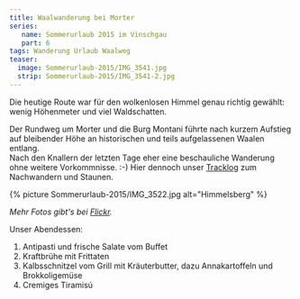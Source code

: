 ```yaml
---
title: Waalwanderung bei Morter
series:
   name: Sommerurlaub 2015 im Vinschgau
   part: 6
tags: Wanderung Urlaub Waalweg
teaser:
  image: Sommerurlaub-2015/IMG_3541.jpg
  strip: Sommerurlaub-2015/IMG_3541-2.jpg
---
```

Die heutige Route war für den wolkenlosen Himmel genau richtig gewählt: wenig Höhenmeter und viel Waldschatten.

Der Rundweg um Morter und die Burg Montani führte nach kurzem Aufstieg auf bleibender Höhe an historischen und teils aufgelassenen Waalen entlang.   
Nach den Knallern der letzten Tage eher eine beschauliche Wanderung ohne weitere Vorkommnisse. :-)
Hier dennoch unser [Tracklog][log] zum Nachwandern und Staunen.   

{% picture Sommerurlaub-2015/IMG_3522.jpg alt="Himmelsberg" %}

*Mehr Fotos gibt's bei [Flickr][flickr].*

Unser Abendessen:

1. Antipasti und frische Salate vom Buffet
2. Kraftbrühe mit Frittaten
3. Kalbsschnitzel vom Grill mit Kräuterbutter, dazu Annakartoffeln und Brokkoligemüse
4. Cremiges Tiramisú


[log]: /tracklogs/Sommerurlaub-2015/2015-07-10.gpx
[flickr]: https://www.flickr.com/photos/hehejo/sets/72157653232144484

